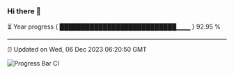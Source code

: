 ### Hi there 👋

⏳ Year progress { ███████████████████████████▁▁▁ } 92.95 %

---

⏰ Updated on Wed, 06 Dec 2023 06:20:50 GMT

![Progress Bar CI](https://github.com/liununu/liununu/workflows/Progress%20Bar%20CI/badge.svg)
